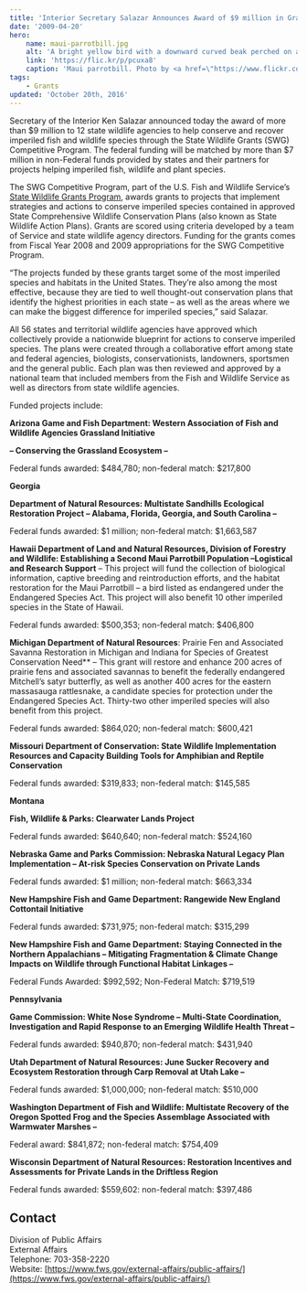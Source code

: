 ```yaml
---
title: 'Interior Secretary Salazar Announces Award of $9 million in Grants to States for Imperiled Species Conservation'
date: '2009-04-20'
hero:
    name: maui-parrotbill.jpg
    alt: 'A bright yellow bird with a downward curved beak perched on a tree branch.'
    link: 'https://flic.kr/p/pcuxa8'
    caption: 'Maui parrotbill. Photo by <a href=\"https://www.flickr.com/photos/98390437@N03/\" target=\"_blank\">Andrew Smith</a> <a href=\"https://creativecommons.org/licenses/by-nc-nd/2.0/\" target=\"_blank\">CC BY-NC-ND 2.0</a>.'
tags:
    - Grants
updated: 'October 20th, 2016'
---
```


Secretary of the Interior Ken Salazar announced today the award of more than $9 million to 12 state wildlife agencies to help conserve and recover imperiled fish and wildlife species through the State Wildlife Grants (SWG) Competitive Program. The federal funding will be matched by more than $7 million in non-Federal funds provided by states and their partners for projects helping imperiled fish, wildlife and plant species.

The SWG Competitive Program, part of the U.S. Fish and Wildlife Service’s [State Wildlife Grants Program](http://wsfrprograms.fws.gov/Subpages/GrantPrograms/SWG/SWG.htm), awards grants to projects that implement strategies and actions to conserve imperiled species contained in approved State Comprehensive Wildlife Conservation Plans (also known as State Wildlife Action Plans). Grants are scored using criteria developed by a team of Service and state wildlife agency directors. Funding for the grants comes from Fiscal Year 2008 and 2009 appropriations for the SWG Competitive Program.

“The projects funded by these grants target some of the most imperiled species and habitats in the United States. They’re also among the most effective, because they are tied to well thought-out conservation plans that identify the highest priorities in each state – as well as the areas where we can make the biggest difference for imperiled species,” said Salazar.

All 56 states and territorial wildlife agencies have approved which collectively provide a nationwide blueprint for actions to conserve imperiled species. The plans were created through a collaborative effort among state and federal agencies, biologists, conservationists, landowners, sportsmen and the general public. Each plan was then reviewed and approved by a national team that included members from the Fish and Wildlife Service as well as directors from state wildlife agencies.

Funded projects include:

**Arizona Game and Fish Department: Western Association of Fish and Wildlife Agencies Grassland Initiative**

**– Conserving the Grassland Ecosystem –**

Federal funds awarded: $484,780; non-federal match: $217,800

**Georgia**

**Department of Natural Resources: Multistate Sandhills Ecological Restoration Project – Alabama, Florida, Georgia, and South Carolina –**

Federal funds awarded: $1 million; non-federal match: $1,663,587

**Hawaii Department of Land and Natural Resources, Division of Forestry and Wildlife: Establishing a Second Maui Parrotbill Population –Logistical and Research Support** – This project will fund the collection of biological information, captive breeding and reintroduction efforts, and the habitat restoration for the Maui Parrotbill – a bird listed as endangered under the Endangered Species Act. This project will also benefit 10 other imperiled species in the State of Hawaii.  

Federal funds awarded: $500,353; non-federal match: $406,800

**Michigan Department of Natural Resources**: Prairie Fen and Associated Savanna Restoration in Michigan and Indiana for Species of Greatest Conservation Need** – This grant will restore and enhance 200 acres of prairie fens and associated savannas to benefit the federally endangered Mitchell’s satyr butterfly, as well as another 400 acres for the eastern massasauga rattlesnake, a candidate species for protection under the Endangered Species Act. Thirty-two other imperiled species will also benefit from this project.  

Federal funds awarded: $864,020; non-federal match: $600,421

**Missouri Department of Conservation: State Wildlife Implementation Resources and Capacity Building Tools for Amphibian and Reptile Conservation**

Federal funds awarded: $319,833; non-federal match: $145,585

**Montana**

**Fish, Wildlife & Parks: Clearwater Lands Project**

Federal funds awarded: $640,640; non-federal match: $524,160

**Nebraska Game and Parks Commission: Nebraska Natural Legacy Plan Implementation – At-risk Species Conservation on Private Lands**

Federal funds awarded: $1 million; non-federal match: $663,334

**New Hampshire Fish and Game Department: Rangewide New England Cottontail Initiative**

Federal funds awarded: $731,975; non-federal match: $315,299

**New Hampshire Fish and Game Department: Staying Connected in the Northern Appalachians – Mitigating Fragmentation & Climate Change Impacts on Wildlife through Functional Habitat Linkages –**

Federal Funds Awarded: $992,592; Non-Federal Match: $719,519

**Pennsylvania**

**Game Commission: White Nose Syndrome – Multi-State Coordination, Investigation and Rapid Response to an Emerging Wildlife Health Threat –**

Federal funds awarded: $940,870; non-federal match: $431,940

**Utah Department of Natural Resources: June Sucker Recovery and Ecosystem Restoration through Carp Removal at Utah Lake –**

Federal funds awarded: $1,000,000; non-federal match: $510,000

**Washington Department of Fish and Wildlife: Multistate Recovery of the Oregon Spotted Frog and the Species Assemblage Associated with Warmwater Marshes –**

Federal award: $841,872; non-federal match: $754,409

**Wisconsin Department of Natural Resources: Restoration Incentives and Assessments for Private Lands in the Driftless Region**

Federal funds awarded: $559,602: non-federal match: $397,486

## Contact

Division of Public Affairs  
External Affairs  
Telephone: 703-358-2220  
Website: [https://www.fws.gov/external-affairs/public-affairs/](https://www.fws.gov/external-affairs/public-affairs/)
